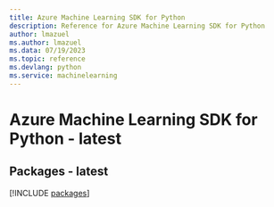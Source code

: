 ```yaml
---
title: Azure Machine Learning SDK for Python
description: Reference for Azure Machine Learning SDK for Python
author: lmazuel
ms.author: lmazuel
ms.data: 07/19/2023
ms.topic: reference
ms.devlang: python
ms.service: machinelearning
---
```

# Azure Machine Learning SDK for Python - latest
## Packages - latest
[!INCLUDE [packages](machine-learning-index.md)]